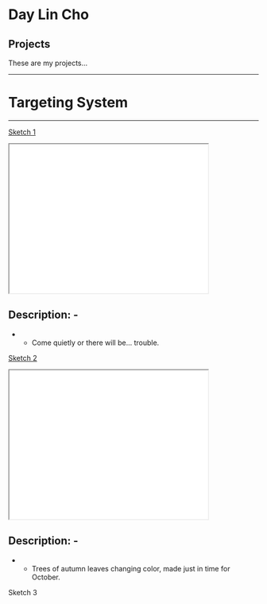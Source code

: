 # Day Lin Cho

## Projects

These are my projects...

---

# Targeting System

---

[Sketch 1](./sketch/)

<iframe src="./sketch/" width="400" height="300"></iframe>

## Description: -
- - Come quietly or there will be... trouble.

[Sketch 2](./sketch2/)

<iframe src="./sketch/" width="400" height="300"></iframe>

## Description: -
- - Trees of autumn leaves changing color, made just in time for October.

Sketch 3